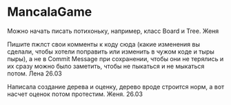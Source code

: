 # MancalaGame
Можно начать писать потихоньку, например, класс Board и Tree. Женя

  Пишите пжлст свои комменты к коду сюда (какие изменения вы сделали, чтобы хотели поправить или изменить в чужом коде и тыры пыры), а не в Commit Message при сохранении, чтобы они не терялись и их сразу можно было заметить, чтобы не пыкаться и не мыкаться потом. Лена 26.03
  
  Написала создание дерева и оценку, дерево вроде строится норм, а вот насчет оценок потом протестим. Женя. 26.03
